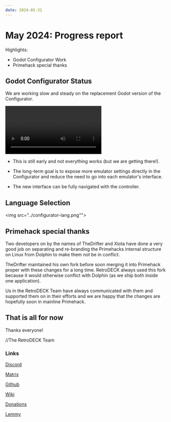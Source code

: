 ```yaml
---
date: 2024-05-31
---
```


# May 2024: Progress report

Highlights:

- Godot Configurator Work
- Primehack special thanks

<!-- more -->

## Godot Configurator Status

We are working slow and steady on the replacement Godot version of the Configurator.

![type:video](configurator-godot.webm)
- This is still early and not everything works (but we are getting there!).

- The long-term goal is to expose more emulator settings directly in the Configurator and reduce the need to go into each emulator's interface.

- The new interface can be fully navigated with the controller.


## Language Selection

<img src="../configurator-lang.png"">


## Primehack special thanks

Two developers on by the names of TheDrifter and Xiota have done a very good job on separating and re-branding the Primehacks internal structure on Linux from Dolphin to make them not be in conflict.

TheDrifter maintained his own fork before soon merging it into Primehack proper with these changes for a long time. RetroDECK always used this fork because it would otherwise conflict with Dolphin (as we ship both inside one application).

Us in the RetroDECK Team have always communicated with them and supported them on in their efforts and we are happy that the changes are hopefully soon in mainline Primehack.


## That is all for now

Thanks everyone!

//The RetroDECK Team

### Links

[Discord](https://discord.gg/WDc5C9YWMx)

[Matrix](https://matrix.to/#/#retrodeck:matrix.org)

[Github](https://github.com/XargonWan/RetroDECK)

[Wiki](https://github.com/XargonWan/RetroDECK/wiki)

[Donations](https://retrodeck.readthedocs.io/en/latest/wiki_about/donations-licenses/)

[Lemmy](https://lemmy.zip/c/retrodeck)<br/>
